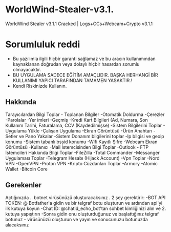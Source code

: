 # WorldWind-Stealer-v3.1.
WorldWind Stealer v3.1.1 Cracked | Logs+CCs+Webcam+Crypto v3.1.1

# Sorumluluk reddi

* Bu yazılımla ilgili hiçbir garanti sağlamaz ve bu aracın kullanımından kaynaklanan doğrudan veya dolaylı hiçbir hasardan sorumlu olmayacaktır.
* BU UYGULAMA SADECE EĞİTİM AMAÇLIDIR. BAŞKA HERHANGİ BİR KULLANIMI YAPICI TARAFINDAN TAMAMEN YASAKTIR.!
* Kendi Riskinizde Kullanın.

 Hakkında
 ---------------------------------------------------------
 Tarayıcılardan Bilgi Toplar - Toplanan Bilgiler -Otomatik
Doldurma
-Çerezler
-Parolalar -Yer imleri
-Geçmiş -Kredi Kart Bilgileri (Ad, Numara, Son Kullanım Tarihi, Faturalama, CCV (Kaydedilmişse) -Sistem Bilgilerini Toplar
-Uygulama Yükle -Çalışan Uygulama -Ekran Görüntüsü -Ürün Anahtarı
-Setler ve Pano Yakalar -Sistem Donanım bilgilerini toplar -Ip bilgisi ve geoip konumu -Sistem tabanlı bssid konumu -Wifi Kayıtlı Şifre -Webcam Ekran Görüntüsü -Kullanıcı -Mail İstemcisinden Bilgi Toplar -Outlook - FTP İstemcileri Hakkında Bilgi Toplar -FileZilla -Total Commander -Messanger Uygulaması Toplar -Telegram Hesabı (Hijack Account) -Vpn Toplar -Nord VPN -OpenVPN -Proton VPN -Kripto Cüzdanları Toplar -Armory -Atomic Wallet -Bitcoin Core

Gerekenler
-----------------------------------------------------------
Açtığınızda .. botnet virüsünüzü oluşturacaksınız . 2 şey gerektirir:
-BOT API TOKEN: @
Botfather'a gidin ve bir telgraf botu oluşturun ve ardından api'yi ilk kutuya koyun
-Chat ID: @chatid_echo_bot'tan sohbet kimliğinizi alın ve 2. kutuya yapıştırın
-Sonra gidin onu oluşturduğunuz ve başlattığınız telgraf botunuz - virüsünüzü oluşturun ve yayın ve sonucunuzu botunuzda alacaksınız
